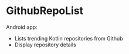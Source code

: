 # GithubRepoList

Android app:
 * Lists trending Kotlin repositories from Github
 * Display repository details
